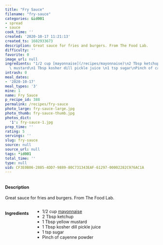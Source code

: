 ```yaml
---
title: "Fry Sauce"
filename: "fry-sauce"
categories: &id001
- spread
- sauce
cook_time: ''
created: '2020-10-17 11:21:13'
created_ts: 1602933673
description: Great sauce for fries and burgers. From The Food Lab.
difficulty: ''
favorite: 0
image_url: null
ingredients: "1/2 cup [mayonnaise](/recipes/mayonnaise)\n2 Tbsp ketchup \n1 Tbsp yellow\
  \ mustard\n1 Tbsp kosher dill pickle juice \n1 tsp sugar\nPinch of cayenne powder "
intrash: 0
meal_dates:
- '2020-10-17'
meal_types: '3'
mine: 1
name: Fry Sauce
p_recipe_id: 388
permalink: /recipes/fry-sauce
photo_large: fry-sauce-large.jpg
photo_thumb: fry-sauce-thumb.jpg
photos_dict:
  '1': fry-sauce-1.jpg
prep_time: ''
rating: 5
servings: ''
slug: fry-sauce
source: null
source_url: null
tags: *id001
total_time: ''
type: null
uid: CF3E0B06-2885-4DD7-9889-80C731343EAF-61297-00002282C976AC1A
---
```

<div class="large-8 medium-7 columns" id="writeup">		<div id="description"><h4>Description</h4>
<div class="box box-description content"><p>Great sauce for fries and burgers. From The Food Lab.</p>
</div></div>	</div><!-- #writeup -->
</div><!-- #row-one -->
<div class="row" id="row-two">	<div class="medium-4 small-5 columns" id="ingredients"><h4>Ingredients</h4><div class="box box-ingredients content"><ul>
<li>1/2 cup <a href="/recipes/mayonnaise">mayonnaise</a></li>
<li>2 Tbsp ketchup</li>
<li>1 Tbsp yellow mustard</li>
<li>1 Tbsp kosher dill pickle juice</li>
<li>1 tsp sugar</li>
<li>Pinch of cayenne powder</li>
</ul>
</div>	</div>	<div class="medium-6 small-7 columns" id="directions">	</div>